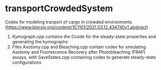 # transportCrowdedSystem
Codes for modeling tranport of cargo in crowded environments (https://www.biorxiv.org/content/10.1101/2021.03.12.434740v1.abstract)

1. Kymograph.cpp contains the Ccode for the steady-state properties and generating the kymographs 
2. Files Axotomy.cpp and Bleaching.cpp contain codes for simulating Axotomy and Fluorescence Recovery after Photobleaching (FRAP) assays, with SaveStates.cpp containing codes to generate steady-state configurations

